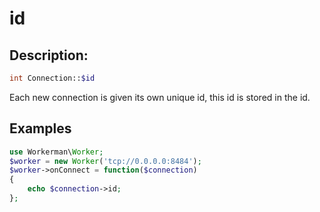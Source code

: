 # id

## Description:
```php
int Connection::$id
```

Each new connection is given its own unique id, this id is stored in the id.


## Examples


```php
use Workerman\Worker;
$worker = new Worker('tcp://0.0.0.0:8484');
$worker->onConnect = function($connection)
{
    echo $connection->id;
};
```
